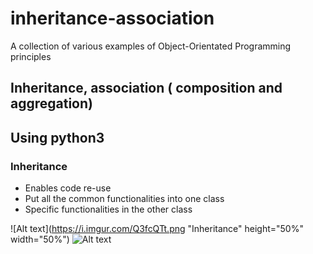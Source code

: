 # inheritance-association
A collection of various examples of Object-Orientated Programming principles

## Inheritance, association ( composition and aggregation)
## Using python3

### Inheritance

* Enables code re-use
* Put all the common functionalities into one class
* Specific functionalities in the other class

![Alt text](https://i.imgur.com/Q3fcQTt.png "Inheritance" height="50%" width="50%")
![Alt text](https://i.imgur.com/2vTmQPV.png "UML diagram showing inheritance")
